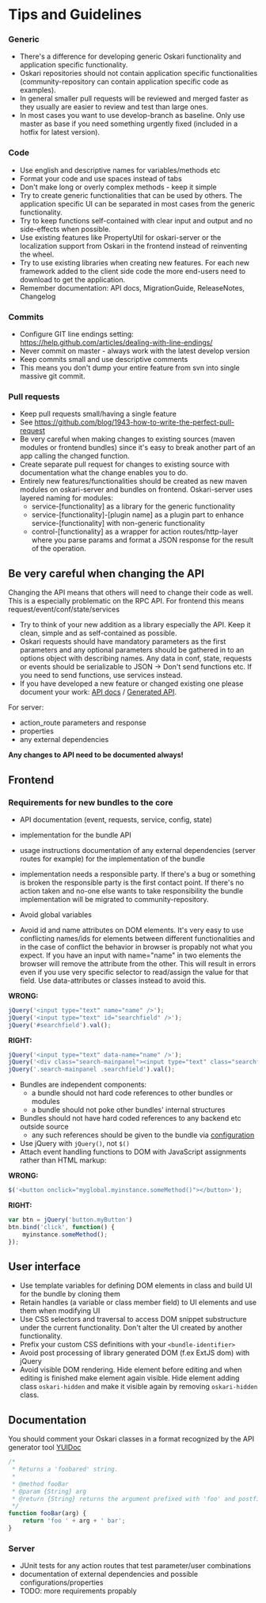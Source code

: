# Tips and Guidelines

### Generic

* There's a difference for developing generic Oskari functionality and application specific functionality.
* Oskari repositories should not contain application specific functionalities (community-repository can contain application specific code as examples).
* In general smaller pull requests will be reviewed and merged faster as they usually are easier to review and test than large ones.
* In most cases you want to use develop-branch as baseline. Only use master as base if you need something urgently fixed (included in a hotfix for latest version).

### Code
- Use english and descriptive names for variables/methods etc
- Format your code and use spaces instead of tabs
- Don't make long or overly complex methods - keep it simple
- Try to create generic functionalities that can be used by others. The application specific UI can be separated in most cases from the generic functionality.
- Try to keep functions self-contained with clear input and output and no side-effects when possible.
- Use existing features like PropertyUtil for oskari-server or the localization support from Oskari in the frontend instead of reinventing the wheel.
- Try to use existing libraries when creating new features. For each new framework added to the client side code the more end-users need to download to get the application.
- Remember documentation: API docs, MigrationGuide, ReleaseNotes, Changelog

### Commits
- Configure GIT line endings setting: https://help.github.com/articles/dealing-with-line-endings/
- Never commit on master - always work with the latest develop version
- Keep commits small and use descriptive comments
- This means you don't dump your entire feature from svn into single massive git commit.

### Pull requests
- Keep pull requests small/having a single feature
- See https://github.com/blog/1943-how-to-write-the-perfect-pull-request
- Be very careful when making changes to existing sources (maven modules or frontend bundles) since it's easy to break another part of an app calling the changed function.
- Create separate pull request for changes to existing source with documentation what the change enables you to do.
- Entirely new features/functionalities should be created as new maven modules on oskari-server and bundles on frontend. Oskari-server uses layered naming for modules:
    - service-[functionality] as a library for the generic functionality
    - service-[functionality]-[plugin name] as a plugin part to enhance service-[functionality] with non-generic functionality
    - control-[functionality] as a wrapper for action routes/http-layer where you parse params and format a JSON response for the result of the operation.

## Be very careful when changing the API

Changing the API means that others will need to change their code as well. This is a especially problematic on the RPC API.
For frontend this means request/event/conf/state/services
- Try to think of your new addition as a library especially the API. Keep it clean, simple and as self-contained as possible.
- Oskari requests should have mandatory parameters as the first parameters and any optional parameters should be gathered in to an options object with describing names. Any data in conf, state, requests or events should be serializable to JSON -> Don't send functions etc. If you need to send functions, use services instead.
- If you have developed a new feature or changed existing one please document your work: [API docs](https://github.com/oskariorg/oskari-frontend/tree/master/api) / [Generated API](/api).

For server:
- action_route parameters and response
- properties
- any external dependencies

**Any changes to API need to be documented always!**

## Frontend

### Requirements for new bundles to the core
* API documentation (event, requests, service, config, state)
* implementation for the bundle API
* usage instructions documentation of any external dependencies (server routes for example) for the implementation of the bundle
* implementation needs a responsible party. If there's a bug or something is broken the responsible party is the first contact point. If there's no action taken and no-one else wants to take responsibility the bundle implementation will be migrated to community-repository.

* Avoid global variables
* Avoid id and name attributes on DOM elements. It's very easy to use conflicting names/ids for elements between different functionalities and in the case of conflict the behavior in browser is propably not what you expect. If you have an input with name="name" in two elements the browser will remove the attribute from the other. This will result in errors even if you use very specific selector to read/assign the value for that field. Use data-attributes or classes instead to avoid this.

**WRONG:**

```javascript
jQuery('<input type="text" name="name" />');
jQuery('<input type="text" id="searchfield" />');
jQuery('#searchfield').val();
```

**RIGHT:**

```javascript
jQuery('<input type="text" data-name="name" />');
jQuery('<div class="search-mainpanel"><input type="text" class="searchfield" /></div>');
jQuery('.search-mainpanel .searchfield').val();
```

* Bundles are independent components:
    * a bundle should not hard code references to other bundles or modules
    * a bundle should not poke other bundles' internal structures
* Bundles should not have hard coded references to any backend etc outside source
    * any such references should be given to the bundle via [configuration](/documentation/core-concepts/oskari-bundle-configuration)
* Use jQuery with `jQuery()`, not `$()`
* Attach event handling functions to DOM with JavaScript assignments rather than HTML markup:

**WRONG:**

```javascript
$('<button onclick="myglobal.myinstance.someMethod()"></button>');
```

**RIGHT:**

```javascript
var btn = jQuery('button.myButton')
btn.bind('click', function() {
    myinstance.someMethod();
});
```

## User interface

* Use template variables for defining DOM elements in class and build UI for the bundle by cloning them
* Retain handles (a variable or class member field) to UI elements and use them when modifying UI
* Use CSS selectors and traversal to access DOM snippet substructure under the current functionality. Don't alter the UI created by another functionality.
* Prefix your custom CSS definitions with your `<bundle-identifier>`
* Avoid post processing of library generated DOM (f.ex ExtJS dom) with jQuery
* Avoid visible DOM rendering. Hide element before editing and when editing is finished make element again visible. Hide element adding class `oskari-hidden` and make it visible again by removing `oskari-hidden` class.

## Documentation

You should comment your Oskari classes in a format recognized by the API generator tool [YUIDoc](http://yui.github.io/yuidoc/)

```javascript
/*
 * Returns a 'foobared' string.
 *
 * @method fooBar
 * @param {String} arg
 * @return {String} returns the argument prefixed with 'foo' and postfixed with 'bar'
 */
function fooBar(arg) {
    return 'foo ' + arg + ' bar';
}
```

### Server

- JUnit tests for any action routes that test parameter/user combinations
- documentation of external dependencies and possible configurations/properties
- TODO: more requirements propably